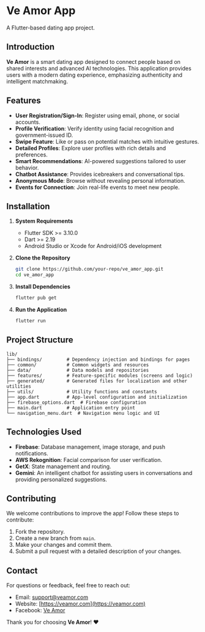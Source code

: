 
# **Ve Amor App**

A Flutter-based dating app project.

## **Introduction**

**Ve Amor** is a smart dating app designed to connect people based on shared interests and advanced AI technologies. This application provides users with a modern dating experience, emphasizing authenticity and intelligent matchmaking.  

## **Features**  

- **User Registration/Sign-In**: Register using email, phone, or social accounts.  
- **Profile Verification**: Verify identity using facial recognition and government-issued ID.  
- **Swipe Feature**: Like or pass on potential matches with intuitive gestures.  
- **Detailed Profiles**: Explore user profiles with rich details and preferences.  
- **Smart Recommendations**: AI-powered suggestions tailored to user behavior.  
- **Chatbot Assistance**: Provides icebreakers and conversational tips.  
- **Anonymous Mode**: Browse without revealing personal information.  
- **Events for Connection**: Join real-life events to meet new people.  

## **Installation**  

1. **System Requirements**  
   - Flutter SDK >= 3.10.0  
   - Dart >= 2.19  
   - Android Studio or Xcode for Android/iOS development  

2. **Clone the Repository**  
   ```bash  
   git clone https://github.com/your-repo/ve_amor_app.git  
   cd ve_amor_app  
   ```  

3. **Install Dependencies**  
   ```bash  
   flutter pub get  
   ```  

4. **Run the Application**  
   ```bash  
   flutter run  
   ```  

## **Project Structure**  
```plaintext  
lib/  
├── bindings/         # Dependency injection and bindings for pages  
├── common/           # Common widgets and resources  
├── data/             # Data models and repositories  
├── features/         # Feature-specific modules (screens and logic)  
├── generated/        # Generated files for localization and other utilities  
├── utils/            # Utility functions and constants  
├── app.dart          # App-level configuration and initialization  
├── firebase_options.dart  # Firebase configuration  
├── main.dart         # Application entry point  
└── navigation_menu.dart  # Navigation menu logic and UI  
```  

## **Technologies Used**  
- **Firebase**: Database management, image storage, and push notifications.  
- **AWS Rekognition**: Facial comparison for user verification.  
- **GetX**: State management and routing.
- **Gemini**: An intelligent chatbot for assisting users in conversations and providing personalized suggestions.

## **Contributing**  
We welcome contributions to improve the app! Follow these steps to contribute:  
1. Fork the repository.  
2. Create a new branch from `main`.  
3. Make your changes and commit them.  
4. Submit a pull request with a detailed description of your changes.  

## **Contact**  
For questions or feedback, feel free to reach out:  
- Email: support@veamor.com  
- Website: [https://veamor.com](https://veamor.com)  
- Facebook: [Ve Amor](https://facebook.com/veamor)  

Thank you for choosing **Ve Amor**! ❤️  

